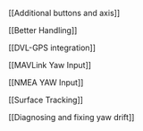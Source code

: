   

[[Additional buttons and axis]]

[[Better Handling]]

[[DVL-GPS integration]]

[[MAVLink Yaw Input]]

[[NMEA YAW Input]]

[[Surface Tracking]]

[[Diagnosing and fixing yaw drift]]